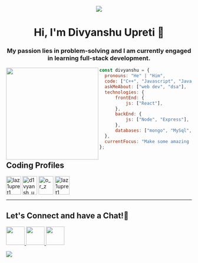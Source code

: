 <p align="center">
  <img src="https://capsule-render.vercel.app/api?type=waving&color=gradient&height=100&section=header"/>
<h1 align="center">Hi, I'm Divyanshu Upreti 👋</h1>
</p>
<h3 align="center"> My passion lies in problem-solving and I am currently engaged in learning full-stack development.</h3>

  <img align="left" width = "250" height = "250" src= "https://github.com/D-ivyanshu/D-ivyanshu/assets/93874215/130504c2-5914-4ece-adf2-c9e447521d68">
  
  ```javascript
  const divyanshu = {
    pronouns: "He" | "Him",
    code: ["C++", "Javascript", "Java", "Python"],
    askMeAbout: ["web dev", "dsa"],
    technologies: {
        frontEnd: {
            js: ["React"],
        },
        backEnd: {
            js: ["Node", "Express"],
        },
        databases: ["mongo", "MySql", "sqlite"],
    },
    currentFocus: "Make some amazing projects", 
};
```

 
<h2>
  Coding Profiles
</h2>

<a href="https://codeforces.com/profile/laz1upret1" target="blank"><img align="center" src="https://raw.githubusercontent.com/rahuldkjain/github-profile-readme-generator/master/src/images/icons/Social/codeforces.svg" alt="laz1upret1" height="50" width="40" /></a>
<a href="https://www.leetcode.com/d1vyansh_u" target="blank"><img align="center" src="https://raw.githubusercontent.com/rahuldkjain/github-profile-readme-generator/master/src/images/icons/Social/leet-code.svg" alt="d1vyansh_u" height="50" width="40" /></a>
<a href="https://www.codechef.com/users/o_r_z" target="blank"><img align="center" src="https://cdn.jsdelivr.net/npm/simple-icons@3.1.0/icons/codechef.svg" alt="o_r_z" height="50" width="40" /></a>
<a href="https://www.hackerearth.com/@divyanshu9upreti" target="blank"><img align="center" src="https://raw.githubusercontent.com/rahuldkjain/github-profile-readme-generator/master/src/images/icons/Social/hackerearth.svg" alt="laz1upret1" height="50" width="40" /></a>
</p>


  
  ---
  
  <h2>
  Let's Connect and have a Chat!💬
</h2>
<p align = "left">
<a href="https://d-ivyanshu.github.io/divyanshu/">
  <img height="50" src="https://user-images.githubusercontent.com/46517096/166972883-f5f1d88c-0246-4374-88ac-ded0f2cf0699.png"/>
</a>
<a href="https://www.linkedin.com/in/divyanshu-upreti-0796381ba/">
  <img height="50" src="https://user-images.githubusercontent.com/46517096/166973395-19676cd8-f8ec-4abf-83ff-da8243505b82.png"/>
</a>  
<a href="https://www.instagram.com/_d1vyanshu/">
  <img height="50" src="https://user-images.githubusercontent.com/46517096/166974368-9798f39f-1f46-499c-b14e-81f0a3f83a06.png"/>
</a>
</p>
<p align="left">
  <img src="https://capsule-render.vercel.app/api?type=waving&color=gradient&height=100&section=footer"/>
</p>
